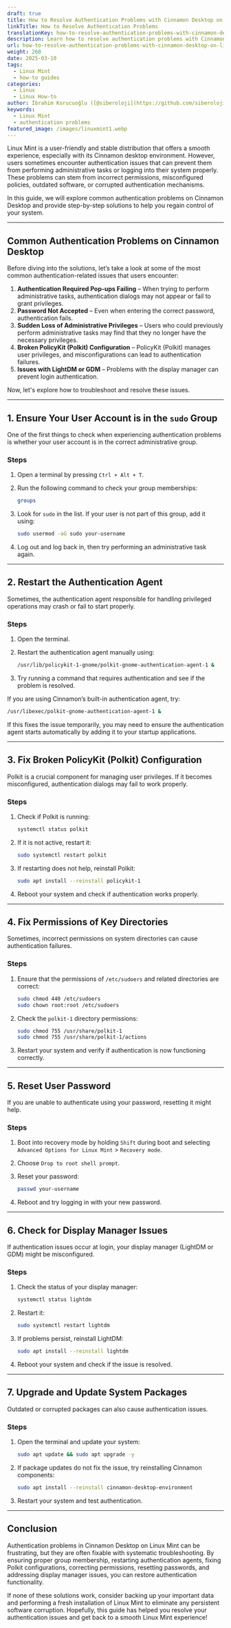 ```yaml
---
draft: true
title: How to Resolve Authentication Problems with Cinnamon Desktop on Linux Mint
linkTitle: How to Resolve Authentication Problems
translationKey: how-to-resolve-authentication-problems-with-cinnamon-desktop-on-linux-mint
description: Learn how to resolve authentication problems with Cinnamon Desktop on Linux Mint
url: how-to-resolve-authentication-problems-with-cinnamon-desktop-on-linux-mint
weight: 260
date: 2025-03-10
tags:
  - Linux Mint
  - how-to guides
categories:
  - Linux
  - Linux How-to
author: İbrahim Korucuoğlu ([@siberoloji](https://github.com/siberoloji))
keywords:
  - Linux Mint
  - authentication problems
featured_image: /images/linuxmint1.webp
---
```

Linux Mint is a user-friendly and stable distribution that offers a smooth experience, especially with its Cinnamon desktop environment. However, users sometimes encounter authentication issues that can prevent them from performing administrative tasks or logging into their system properly. These problems can stem from incorrect permissions, misconfigured policies, outdated software, or corrupted authentication mechanisms.

In this guide, we will explore common authentication problems on Cinnamon Desktop and provide step-by-step solutions to help you regain control of your system.

---

## Common Authentication Problems on Cinnamon Desktop

Before diving into the solutions, let’s take a look at some of the most common authentication-related issues that users encounter:

1. **Authentication Required Pop-ups Failing** – When trying to perform administrative tasks, authentication dialogs may not appear or fail to grant privileges.
2. **Password Not Accepted** – Even when entering the correct password, authentication fails.
3. **Sudden Loss of Administrative Privileges** – Users who could previously perform administrative tasks may find that they no longer have the necessary privileges.
4. **Broken PolicyKit (Polkit) Configuration** – PolicyKit (Polkit) manages user privileges, and misconfigurations can lead to authentication failures.
5. **Issues with LightDM or GDM** – Problems with the display manager can prevent login authentication.

Now, let's explore how to troubleshoot and resolve these issues.

---

## 1. Ensure Your User Account is in the `sudo` Group

One of the first things to check when experiencing authentication problems is whether your user account is in the correct administrative group.

### Steps

1. Open a terminal by pressing `Ctrl + Alt + T`.
2. Run the following command to check your group memberships:

   ```bash
   groups
   ```

3. Look for `sudo` in the list. If your user is not part of this group, add it using:

   ```bash
   sudo usermod -aG sudo your-username
   ```

4. Log out and log back in, then try performing an administrative task again.

---

## 2. Restart the Authentication Agent

Sometimes, the authentication agent responsible for handling privileged operations may crash or fail to start properly.

### Steps

1. Open the terminal.
2. Restart the authentication agent manually using:

   ```bash
   /usr/lib/policykit-1-gnome/polkit-gnome-authentication-agent-1 &
   ```

3. Try running a command that requires authentication and see if the problem is resolved.

If you are using Cinnamon’s built-in authentication agent, try:

```bash
/usr/libexec/polkit-gnome-authentication-agent-1 &
```

If this fixes the issue temporarily, you may need to ensure the authentication agent starts automatically by adding it to your startup applications.

---

## 3. Fix Broken PolicyKit (Polkit) Configuration

Polkit is a crucial component for managing user privileges. If it becomes misconfigured, authentication dialogs may fail to work properly.

### Steps

1. Check if Polkit is running:

   ```bash
   systemctl status polkit
   ```

2. If it is not active, restart it:

   ```bash
   sudo systemctl restart polkit
   ```

3. If restarting does not help, reinstall Polkit:

   ```bash
   sudo apt install --reinstall policykit-1
   ```

4. Reboot your system and check if authentication works properly.

---

## 4. Fix Permissions of Key Directories

Sometimes, incorrect permissions on system directories can cause authentication failures.

### Steps

1. Ensure that the permissions of `/etc/sudoers` and related directories are correct:

   ```bash
   sudo chmod 440 /etc/sudoers
   sudo chown root:root /etc/sudoers
   ```

2. Check the `polkit-1` directory permissions:

   ```bash
   sudo chmod 755 /usr/share/polkit-1
   sudo chmod 755 /usr/share/polkit-1/actions
   ```

3. Restart your system and verify if authentication is now functioning correctly.

---

## 5. Reset User Password

If you are unable to authenticate using your password, resetting it might help.

### Steps

1. Boot into recovery mode by holding `Shift` during boot and selecting `Advanced Options for Linux Mint` > `Recovery mode`.
2. Choose `Drop to root shell prompt`.
3. Reset your password:

   ```bash
   passwd your-username
   ```

4. Reboot and try logging in with your new password.

---

## 6. Check for Display Manager Issues

If authentication issues occur at login, your display manager (LightDM or GDM) might be misconfigured.

### Steps

1. Check the status of your display manager:

   ```bash
   systemctl status lightdm
   ```

2. Restart it:

   ```bash
   sudo systemctl restart lightdm
   ```

3. If problems persist, reinstall LightDM:

   ```bash
   sudo apt install --reinstall lightdm
   ```

4. Reboot your system and check if the issue is resolved.

---

## 7. Upgrade and Update System Packages

Outdated or corrupted packages can also cause authentication issues.

### Steps

1. Open the terminal and update your system:

   ```bash
   sudo apt update && sudo apt upgrade -y
   ```

2. If package updates do not fix the issue, try reinstalling Cinnamon components:

   ```bash
   sudo apt install --reinstall cinnamon-desktop-environment
   ```

3. Restart your system and test authentication.

---

## Conclusion

Authentication problems in Cinnamon Desktop on Linux Mint can be frustrating, but they are often fixable with systematic troubleshooting. By ensuring proper group membership, restarting authentication agents, fixing Polkit configurations, correcting permissions, resetting passwords, and addressing display manager issues, you can restore authentication functionality.

If none of these solutions work, consider backing up your important data and performing a fresh installation of Linux Mint to eliminate any persistent software corruption. Hopefully, this guide has helped you resolve your authentication issues and get back to a smooth Linux Mint experience!
